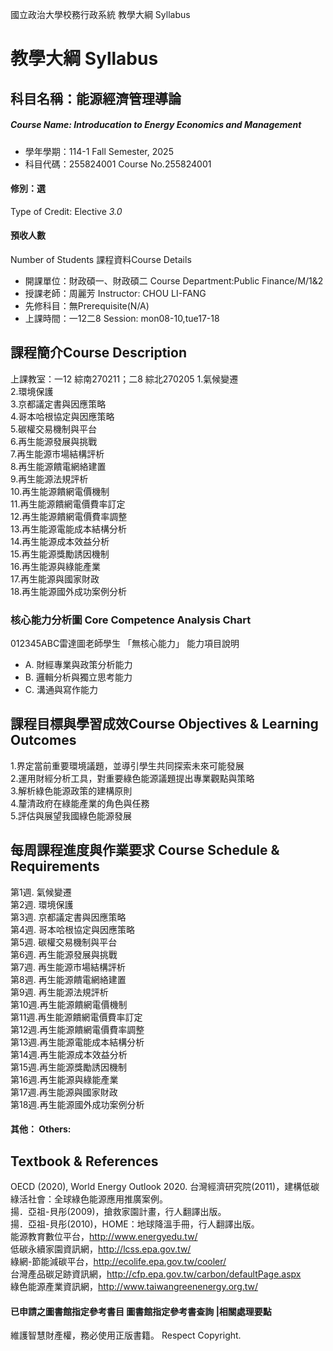 國立政治大學校務行政系統 教學大綱 Syllabus
# 教學大綱 Syllabus
##  科目名稱：能源經濟管理導論
#####  Course Name: Introducation to Energy Economics and Management
  * 學年學期：114-1 Fall Semester, 2025 
  * 科目代碼：255824001 Course No.255824001
#### 修別：選
Type of Credit: Elective 
_3.0_
#### 預收人數
Number of Students
課程資料Course Details
  * 開課單位：財政碩一、財政碩二 Course Department:Public Finance/M/1&2 
  * 授課老師：周麗芳 Instructor: CHOU LI-FANG 
  * 先修科目：無Prerequisite(N/A)
  * 上課時間：一12二8 Session: mon08-10,tue17-18
##  課程簡介Course Description
上課教室：一12 綜南270211；二8 綜北270205
1.氣候變遷  
2.環境保護  
3.京都議定書與因應策略  
4.哥本哈根協定與因應策略  
5.碳權交易機制與平台  
6.再生能源發展與挑戰  
7.再生能源市場結構評析  
8.再生能源饋電網絡建置  
9.再生能源法規評析  
10.再生能源饋網電價機制  
11.再生能源饋網電價費率訂定  
12.再生能源饋網電價費率調整  
13.再生能源電能成本結構分析  
14.再生能源成本效益分析  
15.再生能源獎勵誘因機制  
16.再生能源與綠能產業  
17.再生能源與國家財政  
18.再生能源國外成功案例分析
###  核心能力分析圖 Core Competence Analysis Chart
012345ABC雷達圖老師學生
「無核心能力」 
能力項目說明
  * A. 財經專業與政策分析能力
  * B. 邏輯分析與獨立思考能力
  * C. 溝通與寫作能力
##  課程目標與學習成效Course Objectives & Learning Outcomes 
1.界定當前重要環境議題，並導引學生共同探索未來可能發展  
2.運用財經分析工具，對重要綠色能源議題提出專業觀點與策略  
3.解析綠色能源政策的建構原則  
4.釐清政府在綠能產業的角色與任務  
5.評估與展望我國綠色能源發展
##  每周課程進度與作業要求 Course Schedule & Requirements
第1週. 氣候變遷  
第2週. 環境保護  
第3週. 京都議定書與因應策略  
第4週. 哥本哈根協定與因應策略  
第5週. 碳權交易機制與平台  
第6週. 再生能源發展與挑戰  
第7週. 再生能源市場結構評析  
第8週. 再生能源饋電網絡建置  
第9週. 再生能源法規評析  
第10週.再生能源饋網電價機制  
第11週.再生能源饋網電價費率訂定  
第12週.再生能源饋網電價費率調整  
第13週.再生能源電能成本結構分析  
第14週.再生能源成本效益分析  
第15週.再生能源獎勵誘因機制  
第16週.再生能源與綠能產業  
第17週.再生能源與國家財政  
第18週.再生能源國外成功案例分析
####  其他： Others:
## Textbook & References
OECD (2020), World Energy Outlook 2020.
台灣經濟研究院(2011)，建構低碳綠活社會：全球綠色能源應用推廣案例。  
揚．亞祖-貝彤(2009)，搶救家園計畫，行人翻譯出版。  
揚．亞祖-貝彤(2010)，HOME：地球降溫手冊，行人翻譯出版。  
能源教育數位平台，http://www.energyedu.tw/  
低碳永續家園資訊網，http://lcss.epa.gov.tw/  
綠網-節能減碳平台，http://ecolife.epa.gov.tw/cooler/  
台灣產品碳足跡資訊網，http://cfp.epa.gov.tw/carbon/defaultPage.aspx  
綠色能源產業資訊網，http://www.taiwangreenenergy.org.tw/
####  已申請之圖書館指定參考書目  圖書館指定參考書查詢 |相關處理要點
維護智慧財產權，務必使用正版書籍。 Respect Copyright.
